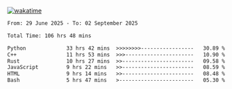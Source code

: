 [![wakatime](https://wakatime.com/badge/user/879aea6b-e969-410f-b0b6-2bb4510bea6f.svg)](https://wakatime.com/@879aea6b-e969-410f-b0b6-2bb4510bea6f)
<!--START_SECTION:waka-->

```txt
From: 29 June 2025 - To: 02 September 2025

Total Time: 106 hrs 48 mins

Python             33 hrs 42 mins  >>>>>>>>-----------------   30.89 %
C++                11 hrs 53 mins  >>>----------------------   10.90 %
Rust               10 hrs 27 mins  >>-----------------------   09.58 %
JavaScript         9 hrs 22 mins   >>-----------------------   08.59 %
HTML               9 hrs 14 mins   >>-----------------------   08.48 %
Bash               5 hrs 47 mins   >------------------------   05.30 %
```

<!--END_SECTION:waka-->
